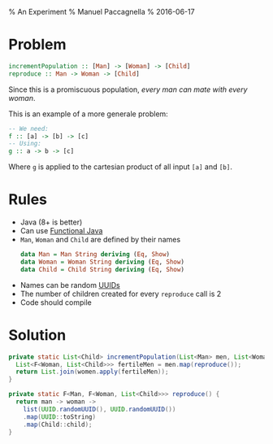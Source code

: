% An Experiment
% Manuel Paccagnella
% 2016-06-17

# Problem

```haskell
incrementPopulation :: [Man] -> [Woman] -> [Child]
reproduce :: Man -> Woman -> [Child]
```

Since this is a promiscuous population, _every man can mate with every woman_.

This is an example of a more generale problem:

```haskell
-- We need:
f :: [a] -> [b] -> [c]
-- Using:
g :: a -> b -> [c]
```

Where `g` is applied to the cartesian product of all input `[a]` and `[b]`.

# Rules

* Java (8+ is better)
* Can use [Functional Java](http://www.functionaljava.org/)
* `Man`, `Woman` and `Child` are defined by their names
    ```haskell
	data Man = Man String deriving (Eq, Show)
	data Woman = Woman String deriving (Eq, Show)
	data Child = Child String deriving (Eq, Show)
	```
* Names can be random [UUIDs](https://en.wikipedia.org/wiki/Universally_unique_identifier)
* The number of children created for every `reproduce` call is 2
* Code should compile

# Solution

```java
private static List<Child> incrementPopulation(List<Man> men, List<Woman> women) {
  List<F<Woman, List<Child>>> fertileMen = men.map(reproduce());
  return List.join(women.apply(fertileMen));
}

private static F<Man, F<Woman, List<Child>>> reproduce() {
  return man -> woman -> 
    list(UUID.randomUUID(), UUID.randomUUID())
    .map(UUID::toString)
    .map(Child::child);
}
```
